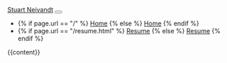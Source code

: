 <!doctype html>

<html lang="en">
<head>

<meta charset="utf-8">
<meta name="viewport" content="width=device-width, initial-scale=1, shrink-to-fit=no">

<title>{{page.title}}</title>
<meta name="description" content="Stuart Neivandt's personal website">
<meta name="author" content="Stuart Neivandt">
<meta name="theme-color" content="#343a40">

<link rel="apple-touch-icon" sizes="180x180" href="public/icons/apple-touch-icon.png">
<link rel="icon" type="image/x-icon" href="public/icons/favicon.ico">
<link rel="icon" type="image/png" sizes="32x32" href="public/icons/favicon-32x32.png">
<link rel="icon" type="image/png" sizes="16x16" href="public/icons/favicon-16x16.png">
<link rel="manifest" href="site.webmanifest">
<link rel="mask-icon" href="public/icons/safari-pinned-tab.svg" color="#5bbad5">
<meta name="msapplication-TileColor" content="#da532c">
<meta name="theme-color" content="#ffffff">

<link rel="stylesheet" href="https://stackpath.bootstrapcdn.com/bootstrap/4.1.3/css/bootstrap.min.css" integrity="sha384-MCw98/SFnGE8fJT3GXwEOngsV7Zt27NXFoaoApmYm81iuXoPkFOJwJ8ERdknLPMO" crossorigin="anonymous">
<link rel="stylesheet" href="https://use.fontawesome.com/releases/v5.3.1/css/all.css" integrity="sha384-mzrmE5qonljUremFsqc01SB46JvROS7bZs3IO2EmfFsd15uHvIt+Y8vEf7N7fWAU" crossorigin="anonymous">
<link rel="stylesheet" href="public/css/styles.css">

</head>

<body>

<nav class="navbar navbar-inverse navbar-expand-lg navbar-dark bg-dark">
    <a class="navbar-brand" href="/">Stuart Neivandt</a>
    <button class="navbar-toggler" type="button" data-toggle="collapse" data-target="#navbarSupportedContent" aria-controls="navbarSupportedContent" aria-expanded="false" aria-label="Toggle navigation">
        <span class="navbar-toggler-icon"></span>
    </button>
    <div class="collapse navbar-collapse" id="navbarSupportedContent">
        <ul class="navbar-nav mr-auto">
            <li class="nav-item">
                {% if page.url == "/" %}
                <a class="nav-link active" href="/">Home</a>
                {% else %}
                <a class="nav-link" href="/">Home</a>
                {% endif %}
            </li>
            <li class="nav-item">
                {% if page.url == "/resume.html" %}
                <a class="nav-link active" href="/resume">Resume</a>
                {% else %}
                <a class="nav-link" href="/resume">Resume</a>
                {% endif %}
            </li>
        </ul>
    </div>
</nav>    

<div class="container p-3">
        <main role="main">
            {{content}}
        </main>
</div>

<script src="https://code.jquery.com/jquery-3.3.1.slim.min.js" integrity="sha384-q8i/X+965DzO0rT7abK41JStQIAqVgRVzpbzo5smXKp4YfRvH+8abtTE1Pi6jizo" crossorigin="anonymous"></script>
<script src="https://cdnjs.cloudflare.com/ajax/libs/popper.js/1.14.3/umd/popper.min.js" integrity="sha384-ZMP7rVo3mIykV+2+9J3UJ46jBk0WLaUAdn689aCwoqbBJiSnjAK/l8WvCWPIPm49" crossorigin="anonymous"></script>
<script src="https://stackpath.bootstrapcdn.com/bootstrap/4.1.3/js/bootstrap.min.js" integrity="sha384-ChfqqxuZUCnJSK3+MXmPNIyE6ZbWh2IMqE241rYiqJxyMiZ6OW/JmZQ5stwEULTy" crossorigin="anonymous"></script>

</body>
</html>